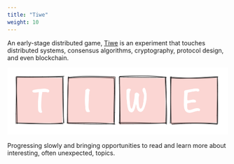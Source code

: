 ```yaml
---
title: "Tiwe"
weight: 10
---
```


An early-stage distributed game, [Tiwe](https://github.com/rhcarvalho/tiwe) is
an experiment that touches distributed systems, consensus algorithms,
cryptography, protocol design, and even blockchain.

<img src="images/tiwe.png" alt="tiwe" class="img-responsive img-thumbnail">

Progressing slowly and bringing opportunities to read and learn more about
interesting, often unexpected, topics.
